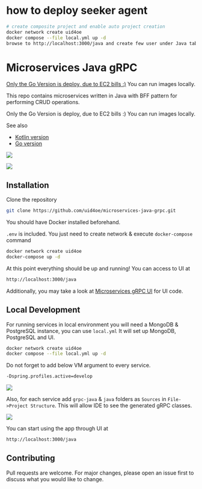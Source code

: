 # how to deploy seeker agent
```bash
# create composite project and enable auto project creation
docker network create uid4oe
docker compose --file local.yml up -d
browse to http://localhost:3000/java and create few user under Java tab
```
# Microservices Java gRPC

[Only the Go Version is deploy, due to EC2 bills :)](https://go-grpc.uid4oe.dev)
You can run images locally.

This repo contains microservices written in Java with BFF pattern for performing CRUD operations. 

Only the Go Version is deploy, due to EC2 bills :) You can run images locally.

See also
- [Kotlin version](https://github.com/uid4oe/microservices-kotlin-grpc/)
- [Go version](https://github.com/uid4oe/microservices-go-grpc/)


![](./jv.png)

![](./ui.gif)

## Installation
Clone the repository
```bash
git clone https://github.com/uid4oe/microservices-java-grpc.git
```

You should have Docker installed beforehand.

`.env` is included. You just need to create network & execute `docker-compose` command

```bash
docker network create uid4oe
docker-compose up -d
```

At this point everything should be up and running! You can access to UI at 

```bash
http://localhost:3000/java
```


Additionally, you may take a look at [Microservices gRPC UI](https://github.com/uid4oe/microservices-grpc-ui/) for UI code.

## Local Development
For running services in local environment you will need a MongoDB & PostgreSQL instance, you can use `local.yml`
It will set up MongoDB, PostgreSQL and UI.

```bash
docker network create uid4oe
docker compose --file local.yml up -d
```

Do not forget to add below VM argument to every service.

```bash
-Dspring.profiles.active=develop
```

![](./vmarg.png)


Also, for each service add `grpc-java` & `java` folders as `Sources` in 
`File->Project Structure`. This will allow IDE to see the generated gRPC classes.

![](./targetgrpc.png)


You can start using the app through UI at 
```bash
http://localhost:3000/java
```


## Contributing
Pull requests are welcome. For major changes, please open an issue first to discuss what you would like to change.


